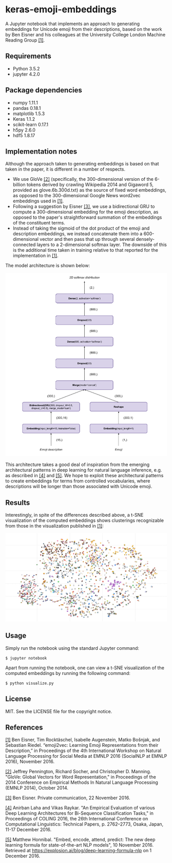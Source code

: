 # keras-emoji-embeddings
A Jupyter notebook that implements an approach to generating embeddings for Unicode emoji from their descriptions, based on the work by Ben Eisner and his colleagues at the University College London Machine Reading Group [[1]](https://arxiv.org/abs/1609.08359).

## Requirements

* Python 3.5.2
* jupyter 4.2.0

## Package dependencies

* numpy 1.11.1
* pandas 0.18.1
* matplotlib 1.5.3
* Keras 1.1.2
* scikit-learn 0.17.1
* h5py 2.6.0
* hdf5 1.8.17

## Implementation notes

Although the approach taken to generating embeddings is based on that taken in the paper, it is different in a number of respects.

* We use GloVe [[2]](http://nlp.stanford.edu/pubs/glove.pdf) (specifically, the 300-dimensional version of the 6-billion tokens derived by crawling Wikipedia 2014 and Gigaword 5, provided as glove.6b.300d.txt) as the source of fixed word embeddings, as opposed to the 300-dimensional Google News word2vec embeddings used in [[1]](https://arxiv.org/abs/1609.08359).
* Following a suggestion by Eisner [[3]](#eisner-personal-communication), we use a bidirectional GRU to compute a 300-dimensional embedding for the emoji description, as opposed to the paper's straightforward summation of the embeddings of the constituent terms.
* Instead of taking the sigmoid of the dot product of the emoji and description embeddings, we instead concatenate them into a 600-dimensional vector and then pass that up through several densely-connected layers to a 2-dimensional softmax layer. The downside of this is the additional time taken in training relative to that reported for the implementation in [[1]](https://arxiv.org/abs/1609.08359).

The model architecture is shown below:

![[Keras architecture for Unicode emoji embedding generation]](emoji_emb_arch.png)

This architecture takes a good deal of inspiration from the emerging architectural patterns in deep learning for natural language inference, e.g. as described in [[4]](https://arxiv.org/abs/1607.04853v2) and [[5]](https://explosion.ai/blog/deep-learning-formula-nlp). We hope to exploit these architectural patterns to create embeddings for terms from controlled vocabularies, where descriptions will be longer than those associated with Unicode emoji.

## Results

Interestingly, in spite of the differences described above, a t-SNE visualization of the computed embeddings shows clusterings recognizable from those in the visualization published in [[1]](https://arxiv.org/abs/1609.08359):

![[A t-SNE visualization of the computed embeddings]](emoji_emb_viz.png)

## Usage

Simply run the notebook using the standard Jupyter command:

    $ jupyter notebook

Apart from running the notebook, one can view a t-SNE visualization of the computed embeddings by running the following command:

    $ python visualize.py

## License

MIT. See the LICENSE file for the copyright notice.

## References

[[1]](https://arxiv.org/abs/1609.08359) Ben Eisner, Tim Rocktäschel, Isabelle Augenstein, Matko Bošnjak, and Sebastian Riedel. “emoji2vec: Learning Emoji Representations from their Description,” in Proceedings of the 4th International Workshop on Natural Language Processing for Social Media at EMNLP 2016 (SocialNLP at EMNLP 2016), November 2016.

[[2]](http://nlp.stanford.edu/pubs/glove.pdf) Jeffrey Pennington, Richard Socher, and Christopher D. Manning. "GloVe: Global Vectors for Word Representation," in Proceedings of the 2014 Conference on Empirical Methods In Natural Language Processing (EMNLP 2014), October 2014.

[[3]](#eisner-personal-communication) Ben Eisner. Private communication, 22 November 2016.

[[4]](https://arxiv.org/abs/1607.04853v2) Anirban Laha and Vikas Raykar. "An Empirical Evaluation of various Deep Learning Architectures for Bi-Sequence Classification Tasks," in Proceedings of COLING 2016, the 26th International Conference on Computational Linguistics: Technical Papers, p. 2762–2773, Osaka, Japan, 11-17 December 2016.

[[5]](https://explosion.ai/blog/deep-learning-formula-nlp) Matthew Honnibal. "Embed, encode, attend, predict: The new deep learning formula for state-of-the-art NLP models", 10 November 2016. Retrieved at https://explosion.ai/blog/deep-learning-formula-nlp on 1 December 2016.
